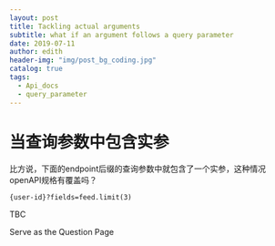 ```yaml
---
layout: post
title: Tackling actual arguments
subtitle: what if an argument follows a query parameter
date: 2019-07-11
author: edith
header-img: "img/post_bg_coding.jpg"
catalog: true
tags: 
  - Api_docs
  - query_parameter
---
```


# 当查询参数中包含实参

比方说，下面的endpoint后缀的查询参数中就包含了一个实参，这种情况openAPI规格有覆盖吗？ 
 
```
{user-id}?fields=feed.limit(3)
```

TBC

Serve as the Question Page